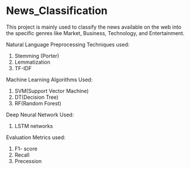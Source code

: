 # News_Classification
This project is mainly used to classify the news available on the web into the specific genres like Market, Business, Technology, and Entertainment.

Natural Language Preprocessing Techniques used:
1. Stemming (Porter)
2. Lemmatization
3. TF-IDF


Machine Learning Algorithms Used:
1. SVM(Support Vector Machine)
2. DT(Decision Tree)
3. RF(Random Forest)

Deep Neural Network Used:
1. LSTM networks


Evaluation Metrics used:
1. F1- score
2. Recall
3. Precession
